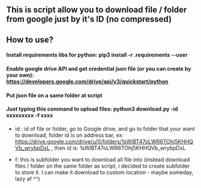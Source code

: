 ## This is script allow you to download file / folder from google just by it's ID (no compressed)
## How to use?
#### Install requirements libs for python: pip3 install -r .requirements --user
#### Enable google drive API and get credential json file (or you can create by your own): https://developers.google.com/drive/api/v3/quickstart/python
#### Put json file on a same folder at script
 
#### Just typing this command to upload files: python3 download.py -id xxxxxxxxx -f xxxx

- id : id of file or folder, go to Google drive, and go to folder that your want to download, folder id is on address bar, ex: https://drive.google.com/drive/u/0/folders/1sWlBT47oLWR6TOhj5KHHQVb_wrybpDxL , then id is: 1sWlBT47oLWR6TOhj5KHHQVb_wrybpDxL

- f: this is subfolder you want to download all file into (instead download files / folder on the same folder as script, i decided to create subfolder to store it. I can make it download to custom location - maybe someday, lazy af ^^)

